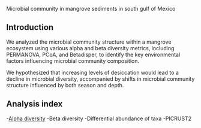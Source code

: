 Microbial community in mangrove sediments in south gulf of Mexico

## Introduction

We analyzed the microbial community structure within a mangrove ecosystem using various alpha and beta diversity metrics, including PERMANOVA, PCoA, and Betadisper, to identify the key environmental factors influencing microbial community composition.

We hypothesized that increasing levels of desiccation would lead to a decline in microbial diversity, accompanied by shifts in microbial community structure influenced by both season and depth.

## Analysis index

  -[Alpha diversity](https://github.com/mirnavazquez/Mangroves_01/blob/main/Alpha%20diversity.Rmd)
  -Beta diversity
  -Differential abundance of taxa
  -PICRUST2
